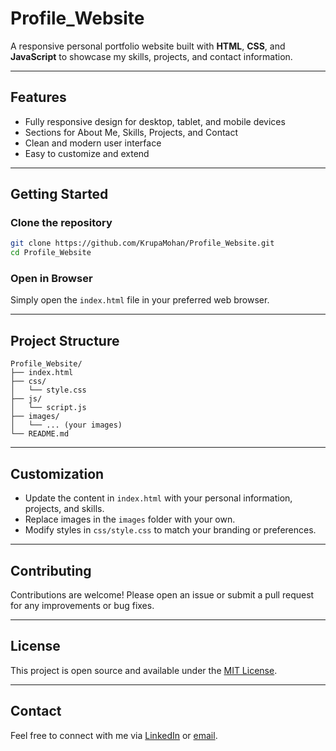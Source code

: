 # Profile_Website

A responsive personal portfolio website built with **HTML**, **CSS**, and **JavaScript** to showcase my skills, projects, and contact information.

---

## **Features**

- Fully responsive design for desktop, tablet, and mobile devices
- Sections for About Me, Skills, Projects, and Contact
- Clean and modern user interface
- Easy to customize and extend

---

## **Getting Started**

### **Clone the repository**

```bash
git clone https://github.com/KrupaMohan/Profile_Website.git
cd Profile_Website
```

### **Open in Browser**

Simply open the `index.html` file in your preferred web browser.

---

## **Project Structure**

```
Profile_Website/
├── index.html
├── css/
│   └── style.css
├── js/
│   └── script.js
├── images/
│   └── ... (your images)
└── README.md
```

---

## **Customization**

- Update the content in `index.html` with your personal information, projects, and skills.
- Replace images in the `images` folder with your own.
- Modify styles in `css/style.css` to match your branding or preferences.

---

## **Contributing**

Contributions are welcome! Please open an issue or submit a pull request for any improvements or bug fixes.

---

## **License**

This project is open source and available under the [MIT License](LICENSE).

---

## **Contact**

Feel free to connect with me via [LinkedIn](https://www.linkedin.com/in/krupa-mohan-130216256/) or [email](mailto:krupasam14@gmail.com).  
